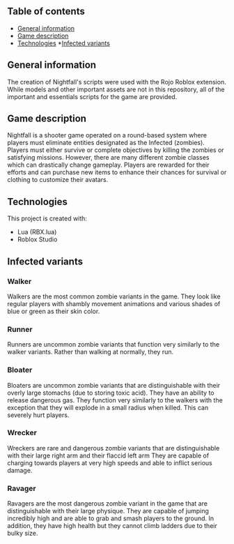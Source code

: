 ## Table of contents
* [General information](#general-information)
* [Game description](#game-description)
* [Technologies](#technologies)
*[Infected variants](#infected-variants)

## General information
The creation of Nightfall's scripts were used with the Rojo Roblox extension. While models and other important assets are not in this repository, all of the important and essentials scripts for the game are provided.

## Game description
Nightfall is a shooter game operated on a round-based system where players must eliminate entities designated as the Infected (zombies). Players must either survive or complete objectives by killing the zombies or satisfying missions. However, there are many different zombie classes which can drastically change gameplay. Players are rewarded for their efforts and can purchase new items to enhance their chances for survival or clothing to customize their avatars.

## Technologies
This project is created with:
* Lua (RBX.lua)
* Roblox Studio

## Infected variants
### Walker
Walkers are the most common zombie variants in the game. They look like regular players with shambly movement animations and various shades of blue or green as their skin color.


### Runner
Runners are uncommon zombie variants that function very similarly to the walker variants. Rather than walking at normally, they run.

### Bloater
Bloaters are uncommon zombie variants that are distinguishable with their overly large stomachs (due to storing toxic acid). They have an ability to release dangerous gas. They function very similarly to the walkers with the exception that they will explode in a small radius when killed. This can severely hurt players.

### Wrecker
Wreckers are rare and dangerous zombie variants that are distinguishable with their large right arm and their flaccid left arm They are capable of charging towards players at very high speeds and able to inflict serious damage.

### Ravager
Ravagers are the most dangerous zombie variant in the game that are distinguishable with their large physique. They are capable of jumping incredibly high and are able to grab and smash players to the ground. In addition, they have high health but they cannot climb ladders due to their bulky size.

